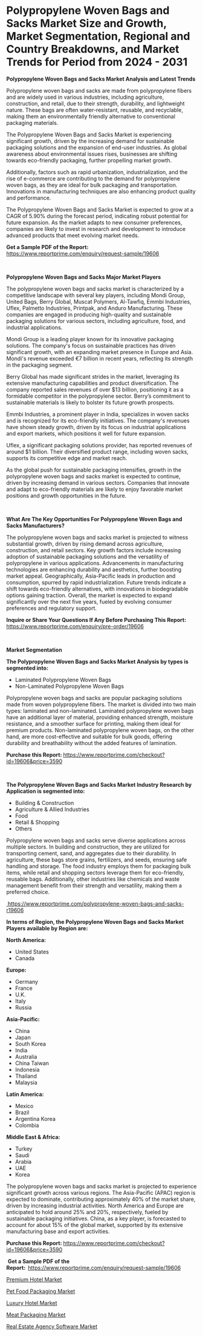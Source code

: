 <p><h1>Polypropylene Woven Bags and Sacks Market Size and Growth, Market Segmentation, Regional and Country Breakdowns, and Market Trends for Period from 2024 -  2031</h1></p><p><strong>Polypropylene Woven Bags and Sacks Market Analysis and Latest Trends</strong></p>
<p><p>Polypropylene woven bags and sacks are made from polypropylene fibers and are widely used in various industries, including agriculture, construction, and retail, due to their strength, durability, and lightweight nature. These bags are often water-resistant, reusable, and recyclable, making them an environmentally friendly alternative to conventional packaging materials.</p><p>The Polypropylene Woven Bags and Sacks Market is experiencing significant growth, driven by the increasing demand for sustainable packaging solutions and the expansion of end-user industries. As global awareness about environmental issues rises, businesses are shifting towards eco-friendly packaging, further propelling market growth. </p><p>Additionally, factors such as rapid urbanization, industrialization, and the rise of e-commerce are contributing to the demand for polypropylene woven bags, as they are ideal for bulk packaging and transportation. Innovations in manufacturing techniques are also enhancing product quality and performance. </p><p>The Polypropylene Woven Bags and Sacks Market is expected to grow at a CAGR of 5.90% during the forecast period, indicating robust potential for future expansion. As the market adapts to new consumer preferences, companies are likely to invest in research and development to introduce advanced products that meet evolving market needs.</p></p>
<p><strong>Get a Sample PDF of the Report:&nbsp;</strong> <a href="https://www.reportprime.com/enquiry/request-sample/19606?utm_campaign=9&utm_medium=2&utm_source=Github&utm_content=ia&utm_term=23112024&utm_id=polypropylene-woven-bags-and-sacks">https://www.reportprime.com/enquiry/request-sample/19606</a></p>
<p>&nbsp;</p>
<p><strong>Polypropylene Woven Bags and Sacks Major Market Players</strong></p>
<p><p>The polypropylene woven bags and sacks market is characterized by a competitive landscape with several key players, including Mondi Group, United Bags, Berry Global, Muscat Polymers, Al-Tawfiq, Emmbi Industries, Uflex, Palmetto Industries, Printpak, and Anduro Manufacturing. These companies are engaged in producing high-quality and sustainable packaging solutions for various sectors, including agriculture, food, and industrial applications.</p><p>Mondi Group is a leading player known for its innovative packaging solutions. The company's focus on sustainable practices has driven significant growth, with an expanding market presence in Europe and Asia. Mondi's revenue exceeded €7 billion in recent years, reflecting its strength in the packaging segment. </p><p>Berry Global has made significant strides in the market, leveraging its extensive manufacturing capabilities and product diversification. The company reported sales revenues of over $13 billion, positioning it as a formidable competitor in the polypropylene sector. Berry’s commitment to sustainable materials is likely to bolster its future growth prospects.</p><p>Emmbi Industries, a prominent player in India, specializes in woven sacks and is recognized for its eco-friendly initiatives. The company's revenues have shown steady growth, driven by its focus on industrial applications and export markets, which positions it well for future expansion.</p><p>Uflex, a significant packaging solutions provider, has reported revenues of around $1 billion. Their diversified product range, including woven sacks, supports its competitive edge and market reach.</p><p>As the global push for sustainable packaging intensifies, growth in the polypropylene woven bags and sacks market is expected to continue, driven by increasing demand in various sectors. Companies that innovate and adapt to eco-friendly materials are likely to enjoy favorable market positions and growth opportunities in the future.</p></p>
<p>&nbsp;</p>
<p><strong>What Are The Key Opportunities For Polypropylene Woven Bags and Sacks Manufacturers?</strong></p>
<p><p>The polypropylene woven bags and sacks market is projected to witness substantial growth, driven by rising demand across agriculture, construction, and retail sectors. Key growth factors include increasing adoption of sustainable packaging solutions and the versatility of polypropylene in various applications. Advancements in manufacturing technologies are enhancing durability and aesthetics, further boosting market appeal. Geographically, Asia-Pacific leads in production and consumption, spurred by rapid industrialization. Future trends indicate a shift towards eco-friendly alternatives, with innovations in biodegradable options gaining traction. Overall, the market is expected to expand significantly over the next five years, fueled by evolving consumer preferences and regulatory support.</p></p>
<p><strong>Inquire or Share Your Questions If Any Before Purchasing This Report:</strong> <a href="https://www.reportprime.com/enquiry/pre-order/19606?utm_campaign=9&utm_medium=2&utm_source=Github&utm_content=ia&utm_term=23112024&utm_id=polypropylene-woven-bags-and-sacks">https://www.reportprime.com/enquiry/pre-order/19606</a></p>
<p>&nbsp;</p>
<p><strong>Market Segmentation</strong></p>
<p><strong>The Polypropylene Woven Bags and Sacks Market Analysis by types is segmented into:</strong></p>
<p><ul><li>Laminated Polypropylene Woven Bags</li><li>Non-Laminated Polypropylene Woven Bags</li></ul></p>
<p><p>Polypropylene woven bags and sacks are popular packaging solutions made from woven polypropylene fibers. The market is divided into two main types: laminated and non-laminated. Laminated polypropylene woven bags have an additional layer of material, providing enhanced strength, moisture resistance, and a smoother surface for printing, making them ideal for premium products. Non-laminated polypropylene woven bags, on the other hand, are more cost-effective and suitable for bulk goods, offering durability and breathability without the added features of lamination.</p></p>
<p><strong>Purchase this Report:&nbsp;</strong><a href="https://www.reportprime.com/checkout?id=19606&price=3590&utm_campaign=9&utm_medium=2&utm_source=Github&utm_content=ia&utm_term=23112024&utm_id=polypropylene-woven-bags-and-sacks">https://www.reportprime.com/checkout?id=19606&price=3590</a></p>
<p>&nbsp;</p>
<p><strong>The Polypropylene Woven Bags and Sacks Market Industry Research by Application is segmented into:</strong></p>
<p><ul><li>Building & Construction</li><li>Agriculture & Allied Industries</li><li>Food</li><li>Retail & Shopping</li><li>Others</li></ul></p>
<p><p>Polypropylene woven bags and sacks serve diverse applications across multiple sectors. In building and construction, they are utilized for transporting cement, sand, and aggregates due to their durability. In agriculture, these bags store grains, fertilizers, and seeds, ensuring safe handling and storage. The food industry employs them for packaging bulk items, while retail and shopping sectors leverage them for eco-friendly, reusable bags. Additionally, other industries like chemicals and waste management benefit from their strength and versatility, making them a preferred choice.</p></p>
<p><a href="https://www.reportprime.com/polypropylene-woven-bags-and-sacks-r19606?utm_campaign=9&utm_medium=2&utm_source=Github&utm_content=ia&utm_term=23112024&utm_id=polypropylene-woven-bags-and-sacks">&nbsp;https://www.reportprime.com/polypropylene-woven-bags-and-sacks-r19606</a></p>
<p><strong>In terms of Region, the Polypropylene Woven Bags and Sacks Market Players available by Region are:</strong></p>
<p>
    <p> <strong> North America: </strong>
        <ul>
            <li>United States</li>
            <li>Canada</li>
        </ul>
        </p> 
    <p> <strong> Europe: </strong>
        <ul>
            <li>Germany</li>
            <li>France</li>
            <li>U.K.</li>
            <li>Italy</li>
            <li>Russia</li>
        </ul>
        </p> 
    <p> <strong> Asia-Pacific: </strong>
        <ul>
            <li>China</li>
            <li>Japan</li>
            <li>South Korea</li>
            <li>India</li>
            <li>Australia</li>
            <li>China Taiwan</li>
            <li>Indonesia</li>
            <li>Thailand</li>
            <li>Malaysia</li>
        </ul>
        </p> 
    <p> <strong> Latin America: </strong>
        <ul>
            <li>Mexico</li>
            <li>Brazil</li>
            <li>Argentina Korea</li>
            <li>Colombia</li>
        </ul>
        </p> 
    <p> <strong> Middle East & Africa: </strong>
        <ul>
            <li>Turkey</li>
            <li>Saudi</li>
            <li>Arabia</li>
            <li>UAE</li>
            <li>Korea</li>
        </ul>
    </p>
    </p>
<p><p>The polypropylene woven bags and sacks market is projected to experience significant growth across various regions. The Asia-Pacific (APAC) region is expected to dominate, contributing approximately 40% of the market share, driven by increasing industrial activities. North America and Europe are anticipated to hold around 25% and 20%, respectively, fueled by sustainable packaging initiatives. China, as a key player, is forecasted to account for about 15% of the global market, supported by its extensive manufacturing base and export activities.</p></p>
<p><strong>Purchase this Report: </strong><a href="https://www.reportprime.com/checkout?id=19606&price=3590&utm_campaign=9&utm_medium=2&utm_source=Github&utm_content=ia&utm_term=23112024&utm_id=polypropylene-woven-bags-and-sacks">https://www.reportprime.com/checkout?id=19606&price=3590</a></p>
<p>&nbsp;<strong>Get a Sample PDF of the Report:&nbsp;&nbsp;</strong><a href="https://www.reportprime.com/enquiry/request-sample/19606?utm_campaign=9&utm_medium=2&utm_source=Github&utm_content=ia&utm_term=23112024&utm_id=polypropylene-woven-bags-and-sacks">https://www.reportprime.com/enquiry/request-sample/19606</a></p>
<p><strong></strong></p>
<p><p><a href="https://issuu.com/reportprime-2/docs/premium-hotel-market-size-2030.pptx_49b8be61f52eb8?utm_campaign=9&utm_medium=2&utm_source=Github&utm_content=ia&utm_term=23112024&utm_id=polypropylene-woven-bags-and-sacks">Premium Hotel Market</a></p><p><a href="https://github.com/hgf64gh/Market-Research-Report-List-1/blob/main/pet-food-packaging-market.md?utm_campaign=9&utm_medium=2&utm_source=Github&utm_content=ia&utm_term=23112024&utm_id=polypropylene-woven-bags-and-sacks">Pet Food Packaging Market</a></p><p><a href="https://issuu.com/reportprime-2/docs/luxury-hotel-market-size-2030.pptx_32af13a5dec5dc?utm_campaign=9&utm_medium=2&utm_source=Github&utm_content=ia&utm_term=23112024&utm_id=polypropylene-woven-bags-and-sacks">Luxury Hotel Market</a></p><p><a href="https://github.com/marloy8/Market-Research-Report-List-6/blob/main/meat-packaging-market.md?utm_campaign=9&utm_medium=2&utm_source=Github&utm_content=ia&utm_term=23112024&utm_id=polypropylene-woven-bags-and-sacks">Meat Packaging Market</a></p><p><a href="https://www.linkedin.com/pulse/real-estate-agency-software-market-analysis-forecast-91-cagr-detailed-7c1uc?utm_campaign=9&utm_medium=2&utm_source=Github&utm_content=ia&utm_term=23112024&utm_id=polypropylene-woven-bags-and-sacks">Real Estate Agency Software Market</a></p></p>